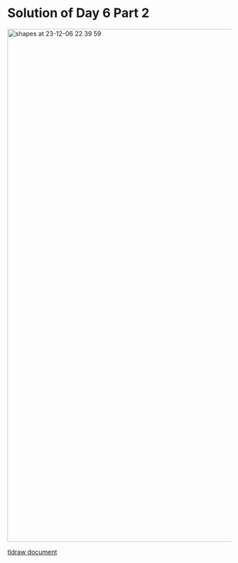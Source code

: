 # Solution of Day 6 Part 2

<img width="1156" alt="shapes at 23-12-06 22 39 59" src="https://github.com/Antosser/advent-of-code-2023/assets/71790328/2fbc96bf-130c-4eb7-8c0f-b9781187a274">


[tldraw document](https://www.tldraw.com/s/v2_c_uPJV7xg7pIYDDmsqFxjJv?viewport=-108%2C-3%2C1920%2C911&page=page%3Apage)
